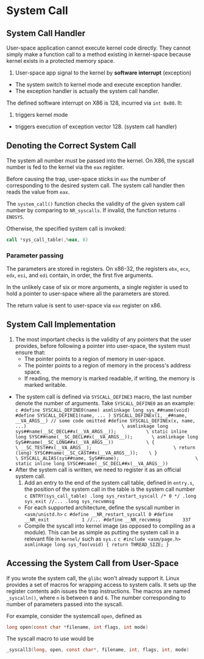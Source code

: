 # System Call
## System Call Handler
User-space application cannot execute kernel code directly. They cannot
simply make a function call to a method existing in kernel-space because
kernel exists in a protected memory space.

1. User-space app signal to the kernel by **software interrupt**
   (exception)
* The system switch to kernel mode and execute exception handler.
* The exception handler is actually the system call handler.

The defined software interrupt on X86 is 128, incurred via `int 0x80`. It:

1. triggers kernel mode
* triggers execution of exception vector 128. (system call handler)

## Denoting the Correct System Call
The system all number must be passed into the kernel. On X86, the syscall
number is fed to the kernel via the `eax` register.

Before causing the trap, user-space sticks in `eax` the number of
corresponding to the desired system call. The system call handler then
reads the value from `eax`.

The `system_call()` function checks the validity of the given system call
number by comparing to `NR_syscalls`. If invalid, the function returns
`-ENOSYS`.

Otherwise, the specified system call is invoked:
```asm
call *sys_call_table(,%eax, 8)
```
### Parameter passing
The parameters are stored in registers. On x86-32, the registers `ebx`,
`ecx`, `edx`, `esi`, and `edi` contain, in order, the first five
arguments.

In the unlikely case of six or more arguments, a single register is used
to hold a pointer to user-space where all the parameters are stored. 

The return value is sent to user-space via `eax` register on x86.

## System Call Implementation
1. The most important checks is the validity of any pointers that the user
   provides, before following a pointer into user-space, the system must
   ensure that:
    - The pointer points to a region of memory in user-space.
    - The pointer points to a region of memory in the process's address
      space.
    - If reading, the memory is marked readable, if writing, the memory is
      marked writable.
* The system call is defined via `SYSCALL_DEFINE3` macro, the last number
  denote the number of arguments. Take `SYSCALL_DEFINE0` as an example:
      ```c
      #define SYSCALL_DEFINE0(name) asmlinkage long sys_##name(void)
      #define SYSCALL_DEFINE1(name, ... ) SYSCALL_DEFINEx(1, _##name, __VA_ARGS__)
      // some code omitted
      #define SYSCALL_DEFINEx(x, name, ...)                                   \
      asmlinkage long sys##name(__SC_DECL##x(__VA_ARGS__));           \
      static inline long SYSC##name(__SC_DECL##x(__VA_ARGS__));       \
      asmlinkage long SyS##name(__SC_LONG##x(__VA_ARGS__))            \
      {                                                               \
              __SC_TEST##x(__VA_ARGS__);                              \
              return (long) SYSC##name(__SC_CAST##x(__VA_ARGS__));    \
      }                                                               \
      SYSCALL_ALIAS(sys##name, SyS##name);                            \
      static inline long SYSC##name(__SC_DECL##x(__VA_ARGS__))
      ```
* After the system call is written, we need to register it as an official
  system call.
    1. Add an entry to the end of the system call table, defined in
       `entry.s`, the position of the system call  in the table is the
       system call number
           ```c
           ENTRY(sys_call_table)
               .long sys_restart_syscall /* 0 */
               .long sys_exit
               //...
               .long sys_recvmmsg
            ```
    * For each supported architecture, define the syscall number in
      `<asm/unistd.h>`
          ```c
          #define __NR_restart_syscall 0
          #define __NR_exit            1
          //...
          #define __NR_recvmmsg        337
          ```
    * Compile the syscall into kernel image (as opposed to compiling as a
      module). This can be as simple as putting the system call in a
      relevant file in `kernel/` such as `sys.c`
          ```c
          #include <asm/page.h>
          asmlinkage long sys_foo(void) {
              return THREAD_SIZE;
          }
          ```

## Accessing the System Call from User-Space
If you wrote the system call, the `glibc` won't already support it. Linux
provides a set of macros for wrapping access to system calls. It sets up
the register contents adn issues the trap instructions. The macros are
named `_syscalln()`, where `n` is between `0` and `6`. The number
corresponding to number of parameters passed into the syscall.

For example, consider the systemcall `open`, defined as 
```c
long open(const char *filename, int flags, int mode)
```
The syscall macro to use would be
```c
_syscall3(long, open, const char*, filename, int, flags, int, mode)
```
